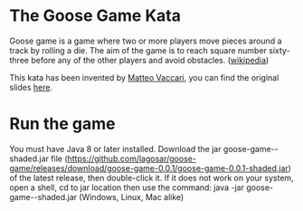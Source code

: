 # The Goose Game Kata
Goose game is a game where two or more players move pieces around a track by rolling a die. The aim of the game is to reach square number sixty-three before any of the other players and avoid obstacles. ([wikipedia](https://en.wikipedia.org/wiki/Game_of_the_Goose))

This kata has been invented by [Matteo Vaccari](https://github.com/xpmatteo), you can find the original slides [here](https://www.slideshare.net/pierodibello/il-dilettevole-giuoco-delloca-coding-dojo).

# Run the game
You must have Java 8 or later installed.
Download the jar goose-game-<LATEST>-shaded.jar file (https://github.com/lagosar/goose-game/releases/download/goose-game-0.0.1/goose-game-0.0.1-shaded.jar) of the latest release, then double-click it.
If it does not work on your system, open a shell, cd to jar location then use the command:
 java -jar goose-game-<latest>-shaded.jar
(Windows, Linux, Mac alike)
